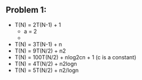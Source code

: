 ## Problem 1:
- T(N) = 2T(N-1) + 1
  - a = 2
  - 
- T(N) = 3T(N-1) + n
- T(N) = 9T(N/2) + n2
- T(N) = 100T(N/2) + nlog2cn + 1  (c is a constant)
- T(N) = 4T(N/2) + n2logn
- T(N) = 5T(N/2) + n2/logn

